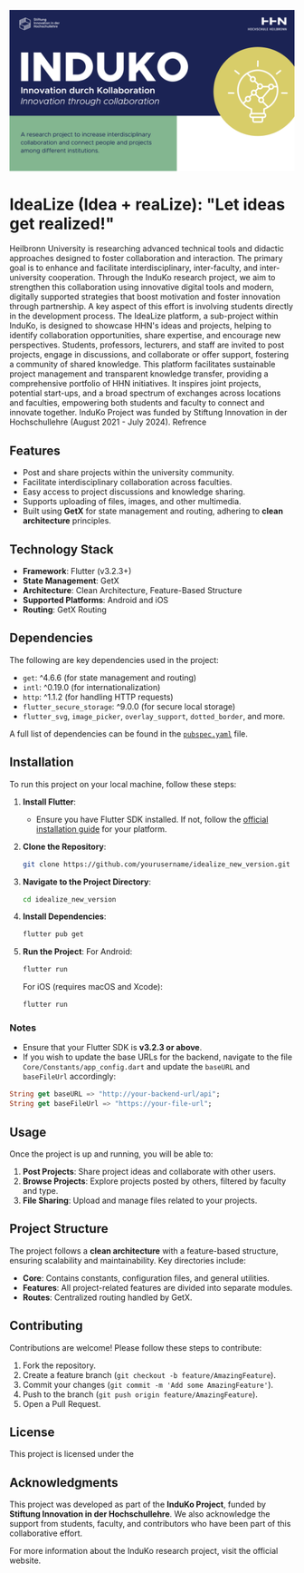 <p align="center">
  <a href="https://www.hs-heilbronn.de/de/induko" target="blank"><img src="induko_image.png" width="600" alt="Induko Logo" /></a>
</p>


# IdeaLize (Idea + reaLize): "Let ideas get realized!"

Heilbronn University is researching advanced technical tools and didactic approaches designed to foster collaboration and interaction. The primary goal is to enhance and facilitate interdisciplinary, inter-faculty, and inter-university cooperation. Through the InduKo research project, we aim to strengthen this collaboration using innovative digital tools and modern, digitally supported strategies that boost motivation and foster innovation through partnership. A key aspect of this effort is involving students directly in the development process. The IdeaLize platform, a sub-project within InduKo, is designed to showcase HHN's ideas and projects, helping to identify collaboration opportunities, share expertise, and encourage new perspectives. Students, professors, lecturers, and staff are invited to post projects, engage in discussions, and collaborate or offer support, fostering a community of shared knowledge. This platform facilitates sustainable project management and transparent knowledge transfer, providing a comprehensive portfolio of HHN initiatives. It inspires joint projects, potential start-ups, and a broad spectrum of exchanges across locations and faculties, empowering both students and faculty to connect and innovate together. InduKo Project was funded by Stiftung Innovation in der Hochschullehre (August 2021 - July 2024). Refrence
## Features

- Post and share projects within the university community.
- Facilitate interdisciplinary collaboration across faculties.
- Easy access to project discussions and knowledge sharing.
- Supports uploading of files, images, and other multimedia.
- Built using **GetX** for state management and routing, adhering to **clean architecture** principles.
  
## Technology Stack

- **Framework**: Flutter (v3.2.3+)
- **State Management**: GetX
- **Architecture**: Clean Architecture, Feature-Based Structure
- **Supported Platforms**: Android and iOS
- **Routing**: GetX Routing

## Dependencies

The following are key dependencies used in the project:

- `get`: ^4.6.6 (for state management and routing)
- `intl`: ^0.19.0 (for internationalization)
- `http`: ^1.1.2 (for handling HTTP requests)
- `flutter_secure_storage`: ^9.0.0 (for secure local storage)
- `flutter_svg`, `image_picker`, `overlay_support`, `dotted_border`, and more.

A full list of dependencies can be found in the [`pubspec.yaml`](pubspec.yaml) file.

## Installation

To run this project on your local machine, follow these steps:

1. **Install Flutter**:
    - Ensure you have Flutter SDK installed. If not, follow the [official installation guide](https://flutter.dev/docs/get-started/install) for your platform.

2. **Clone the Repository**:
    ```bash
    git clone https://github.com/yourusername/idealize_new_version.git
    ```

3. **Navigate to the Project Directory**:
    ```bash
    cd idealize_new_version
    ```

4. **Install Dependencies**:
    ```bash
    flutter pub get
    ```

5. **Run the Project**:
    For Android:
    ```bash
    flutter run
    ```
    For iOS (requires macOS and Xcode):
    ```bash
    flutter run
    ```

### Notes

- Ensure that your Flutter SDK is **v3.2.3 or above**.
- If you wish to update the base URLs for the backend, navigate to the file `Core/Constants/app_config.dart` and update the `baseURL` and `baseFileUrl` accordingly:

```dart
String get baseURL => "http://your-backend-url/api";
String get baseFileUrl => "https://your-file-url";
```

## Usage

Once the project is up and running, you will be able to:

1. **Post Projects**: Share project ideas and collaborate with other users.
2. **Browse Projects**: Explore projects posted by others, filtered by faculty and type.
3. **File Sharing**: Upload and manage files related to your projects.

## Project Structure

The project follows a **clean architecture** with a feature-based structure, ensuring scalability and maintainability. Key directories include:

- **Core**: Contains constants, configuration files, and general utilities.
- **Features**: All project-related features are divided into separate modules.
- **Routes**: Centralized routing handled by GetX.

## Contributing

Contributions are welcome! Please follow these steps to contribute:

1. Fork the repository.
2. Create a feature branch (`git checkout -b feature/AmazingFeature`).
3. Commit your changes (`git commit -m 'Add some AmazingFeature'`).
4. Push to the branch (`git push origin feature/AmazingFeature`).
5. Open a Pull Request.

## License

This project is licensed under the 

## Acknowledgments

This project was developed as part of the **InduKo Project**, funded by **Stiftung Innovation in der Hochschullehre**. We also acknowledge the support from students, faculty, and contributors who have been part of this collaborative effort.

For more information about the InduKo research project, visit the official website.


